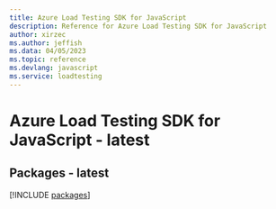 ```yaml
---
title: Azure Load Testing SDK for JavaScript
description: Reference for Azure Load Testing SDK for JavaScript
author: xirzec
ms.author: jeffish
ms.data: 04/05/2023
ms.topic: reference
ms.devlang: javascript
ms.service: loadtesting
---
```

# Azure Load Testing SDK for JavaScript - latest
## Packages - latest
[!INCLUDE [packages](load-testing-index.md)]